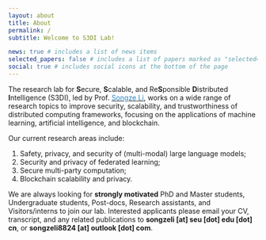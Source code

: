 ```yaml
---
layout: about
title: About
permalink: /
subtitle: Welcome to S3DI Lab!

news: true # includes a list of news items
selected_papers: false # includes a list of papers marked as "selected={true}"
social: true # includes social icons at the bottom of the page
---
```

The research lab for **S**ecure, **S**calable, and Re**S**ponsible **D**istributed **I**ntelligence (S3DI), led by Prof. [<span style="color: #2E86C1;">Songze Li</span>](https://s3di-lab.github.io/projects/about_lsz_f/), works on a wide range of research topics to improve security, scalability, and trustworthiness of distributed computing frameworks, focusing on the applications of machine learning, artificial intelligence, and blockchain.

Our current research areas include: <br>
1) Safety, privacy, and security of (multi-modal) large language models; <br>
2) Security and privacy of federated learning; <br>
3) Secure multi-party computation; <br>
4) Blockchain scalability and privacy.

We are always looking for **strongly motivated** PhD and Master students, Undergraduate students, Post-docs, Research assistants, and Visitors/interns to join our lab. Interested applicants please email your CV, transcript, and any related publications to **songzeli [at] seu [dot] edu [dot] cn**, or **songzeli8824 [at] outlook [dot] com**.
